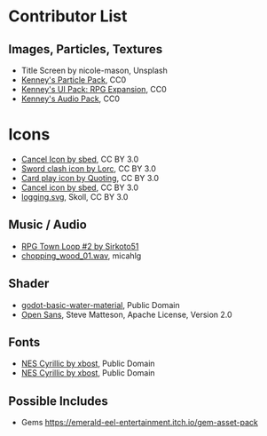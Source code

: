 # Contributor List

## Images, Particles, Textures

* Title Screen by nicole-mason, Unsplash
* [Kenney's Particle Pack](https://www.kenney.nl/assets/particle-pack), CC0
* [Kenney's UI Pack: RPG Expansion](https://www.kenney.nl/assets/ui-pack-rpg-expansion), CC0
* [Kenney's Audio Pack](https://kenney.nl/assets/ui-audio), CC0

# Icons

* [Cancel Icon by sbed](http://opengameart.org/content/95-game-icons), CC BY 3.0
* [Sword clash icon by Lorc](https://game-icons.net/1x1/lorc/sword-clash.html), CC BY 3.0
* [Card play icon by Quoting](https://game-icons.net/1x1/quoting/card-play.html),  CC BY 3.0
* [Cancel icon by sbed](https://game-icons.net/1x1/sbed/cancel.html), CC BY 3.0
* [logging.svg](https://game-icons.net/1x1/skoll/logging.html), Skoll, CC BY 3.0

## Music / Audio

* [RPG Town Loop #2 by Sirkoto51](https://freesound.org/people/Sirkoto51/sounds/349179/)
* [chopping_wood_01.wav](https://freesound.org/people/micahlg/sounds/421928/), micahlg

## Shader

* [godot-basic-water-material](https://github.com/Maujoe/godot-basic-water-material), Public Domain
* [Open Sans](https://fonts.google.com/specimen/Open+Sans?selection.family=Open+Sans), Steve Matteson, Apache License, Version 2.0

## Fonts

* [NES Cyrillic by xbost](http://www.pentacom.jp/pentacom/bitfontmaker2/gallery/?id=234), Public Domain
* [NES Cyrillic by xbost](http://www.pentacom.jp/pentacom/bitfontmaker2/gallery/?id=234), Public Domain

## Possible Includes

* Gems https://emerald-eel-entertainment.itch.io/gem-asset-pack